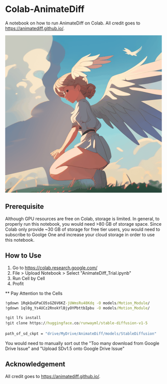# Colab-AnimateDiff
A notebook on how to run AnimateDiff on Colab. All credit goes to https://animatediff.github.io/.

![Alt Text](/public/cover.gif)

## Prerequisite

Although GPU resources are free on Colab, storage is limited. In general, to properly run this notebook, you would need >80 GB of storage space. Since Colab only provide ~30 GB of storage for free tier users, you would need to subscribe to Goolge One and increase your cloud storage in order to use this notebook.

## How to Use

1. Go to https://colab.research.google.com/
2. File > Upload Notebook > Select "AnimateDiff_Trial.ipynb"
3. Run Cell by Cell
4. Profit

** Pay Attention to the Cells

```bat
!gdown 1RqkQuGPaCO5sGZ6V6KZ-jUWmsRu48Kdq -O models/Motion_Module/
!gdown 1ql0g_Ys4UCz2RnokYlBjyOYPbttbIpbu -O models/Motion_Module/
```

```bat
!git lfs install
!git clone https://huggingface.co/runwayml/stable-diffusion-v1-5

path_of_sd_ckpt = "drive/MyDrive/AnimateDiff/models/StableDiffusion"
```

You would need to manually sort out the "Too many download from Google Drive Issue" and "Upload SDv1.5 onto Google Drive Issue"

## Acknowledgement

All credit goes to https://animatediff.github.io/.
